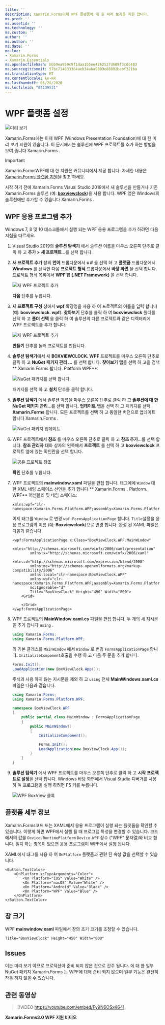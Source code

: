 ```yaml
---
title: ''
description: Xamarin.Forms이제 WPF 플랫폼에 대 한 미리 보기를 지원 합니다.
ms.prod: ''
ms.assetid: ''
ms.technology: ''
ms.custom: ''
author: ''
ms.author: ''
ms.date: ''
no-loc:
- Xamarin.Forms
- Xamarin.Essentials
ms.openlocfilehash: bbb9ea950c9f1daa1b5ee4762527d689f3cdd483
ms.sourcegitcommit: 57bc714633364aeb34aba9803e88802bebf321ba
ms.translationtype: MT
ms.contentlocale: ko-KR
ms.lasthandoff: 05/28/2020
ms.locfileid: "84139531"
---
```

# <a name="wpf-platform-setup"></a>WPF 플랫폼 설정

![미리 보기](~/media/shared/preview.png)

Xamarin.Forms에는 이제 WPF (Windows Presentation Foundation)에 대 한 미리 보기 지원이 있습니다. 이 문서에서는 솔루션에 WPF 프로젝트를 추가 하는 방법을 보여 줍니다 Xamarin.Forms .

> [!IMPORTANT]
> Xamarin.FormsWPF에 대 한 지원은 커뮤니티에서 제공 합니다. 자세한 내용은 [ Xamarin.Forms 플랫폼 지원](https://github.com/xamarin/Xamarin.Forms/wiki/Platform-Support)을 참조 하세요.

시작 하기 전에 Xamarin.Forms Visual Studio 2019에서 새 솔루션을 만들거나 기존 Xamarin.Forms 솔루션 (예: [**boxviewclock**](https://docs.microsoft.com/samples/xamarin/xamarin-forms-samples/boxview-boxviewclock))을 사용 합니다. WPF 앱은 Windows의 솔루션에만 추가할 수 있습니다 Xamarin.Forms .

## <a name="add-a-wpf-application"></a>WPF 응용 프로그램 추가

Windows 7, 8 및 10 데스크톱에서 실행 되는 WPF 응용 프로그램을 추가 하려면 다음 지침을 따르세요.

1. Visual Studio 2019의 **솔루션 탐색기** 에서 솔루션 이름을 마우스 오른쪽 단추로 클릭 하 고 **추가 > 새 프로젝트**...를 선택 합니다.

2. **새 프로젝트 추가** 창의 **언어** 드롭다운에서 **c #** 을 선택 하 고 **플랫폼** 드롭다운에서 **Windows** 를 선택한 다음 **프로젝트 형식** 드롭다운에서 **바탕 화면** 을 선택 합니다. 프로젝트 형식 목록에서 **WPF 앱 (.NET Framework)** 을 선택 합니다.

    ![새 WPF 프로젝트 추가](wpf-images/add-project.png "새 WPF 프로젝트 추가")

    **다음** 단추를 누릅니다.

3. **새 프로젝트 구성** 창에서 **wpf** 확장명을 사용 하 여 프로젝트의 이름을 입력 합니다 (예: **boxviewclock. wpf**). **찾아보기** 단추를 클릭 하 여 **boxviewclock** 폴더를 선택 하 고 **폴더 선택** 을 클릭 하 여 솔루션의 다른 프로젝트와 같은 디렉터리에 WPF 프로젝트를 추가 합니다.

    ![새 WPF 프로젝트 추가](wpf-images/configure-project.png "새 WPF 프로젝트 추가")

    **만들기** 단추를 눌러 프로젝트를 만듭니다.

4. **솔루션 탐색기**에서 새 **BOXVIEWCLOCK. WPF** 프로젝트를 마우스 오른쪽 단추로 클릭 하 고 **NuGet 패키지 관리 ...** 를 선택 합니다. **찾아보기** 탭을 선택 하 고을 검색 ** Xamarin.Forms 합니다. Platform WPF**:

    ![NuGet 패키지를 선택 합니다.](wpf-images/select-nuget-package.png "NuGet 패키지를 선택 합니다.")

    패키지를 선택 하 고 **설치** 단추를 클릭 합니다.

5. **솔루션 탐색기** 에서 솔루션 이름을 마우스 오른쪽 단추로 클릭 하 고 **솔루션에 대 한 NuGet 패키지 관리**...를 선택 합니다. **업데이트** 탭을 선택 하 고 패키지를 선택 **Xamarin.Forms** 합니다. 모든 프로젝트를 선택 하 고 동일한 버전으로 업데이트 합니다 Xamarin.Forms .

    ![NuGet 패키지 업데이트](wpf-images/update-nuget-package.png "NuGet 패키지 업데이트")

6. WPF 프로젝트에서 **참조** 를 마우스 오른쪽 단추로 클릭 하 고 **참조 추가**...를 선택 합니다. **참조 관리자** 대화 상자의 왼쪽에서 **프로젝트** 를 선택 하 고 **boxviewclock** 프로젝트 옆에 있는 확인란을 선택 합니다.

    ![공유 프로젝트 참조](wpf-images/reference-shared-project.png "공유 프로젝트 참조")

    **확인** 단추를 누릅니다.

7. WPF 프로젝트의 **mainwindow.xaml** 파일을 편집 합니다. 태그에에 `Window` 대 한 XML 네임 스페이스 선언을 추가 합니다 ** Xamarin.Forms . Platform. WPF** 어셈블리 및 네임 스페이스:

    ```xaml
    xmlns:wpf="clr-namespace:Xamarin.Forms.Platform.WPF;assembly=Xamarin.Forms.Platform.WPF"
    ```

    이제 태그를 `Window` 로 변경 `wpf:FormsApplicationPage` 합니다. `Title`설정을 응용 프로그램의 이름 (예: **Boxviewclock**)으로 변경 합니다. 완성 된 XAML 파일은 다음과 같습니다.

    ```xaml
    <wpf:FormsApplicationPage x:Class="BoxViewClock.WPF.MainWindow"
            xmlns="http://schemas.microsoft.com/winfx/2006/xaml/presentation"
            xmlns:x="http://schemas.microsoft.com/winfx/2006/xaml"
            xmlns:d="http://schemas.microsoft.com/expression/blend/2008"
            xmlns:mc="http://schemas.openxmlformats.org/markup-compatibility/2006"
            xmlns:local="clr-namespace:BoxViewClock.WPF"
            xmlns:wpf="clr-namespace:Xamarin.Forms.Platform.WPF;assembly=Xamarin.Forms.Platform.WPF"            
            mc:Ignorable="d"
            Title="BoxViewClock" Height="450" Width="800">
        <Grid>

        </Grid>
    </wpf:FormsApplicationPage>
    ```

8. WPF 프로젝트의 **MainWindow.xaml.cs** 파일을 편집 합니다. 두 개의 새 지시문을 추가 합니다 `using` .

    ```csharp
    using Xamarin.Forms;
    using Xamarin.Forms.Platform.WPF;
    ```

    의 기본 클래스를 `MainWindow` 에서 `Window` 로 변경 `FormsApplicationPage` 합니다. `InitializeComponent`호출을 수행 하 고 다음 두 문을 추가 합니다.

    ```csharp
    Forms.Init();
    LoadApplication(new BoxViewClock.App());
    ```

    주석과 사용 하지 않는 지시문을 제외 하 고 `using` 전체 **MainWindows.xaml.cs** 파일은 다음과 같습니다.

    ```csharp
    using Xamarin.Forms;
    using Xamarin.Forms.Platform.WPF;

    namespace BoxViewClock.WPF
    {
        public partial class MainWindow : FormsApplicationPage
        {
            public MainWindow()
            {
                InitializeComponent();

                Forms.Init();
                LoadApplication(new BoxViewClock.App());
            }
        }
    }
    ```

9. **솔루션 탐색기** 에서 WPF 프로젝트를 마우스 오른쪽 단추로 클릭 하 고 **시작 프로젝트로 설정**을 선택 합니다. Windows 바탕 화면에서 Visual Studio 디버거를 사용 하 여 프로그램을 실행 하려면 F5 키를 누릅니다.

    ![WPF BoxView 클록](wpf-images/wpf-boxviewclock.png "WPF BoxView 클록" )

## <a name="platform-specifics"></a>플랫폼 세부 정보

Xamarin.Forms코드 또는 XAML에서 응용 프로그램이 실행 되는 플랫폼을 확인할 수 있습니다. 이렇게 하면 WPF에서 실행 될 때 프로그램 특성을 변경할 수 있습니다. 코드에서의 값을 `Device.RuntimePlatform` `Device.WPF` 상수 ("WPF" 문자열)와 비교 합니다. 일치 하는 항목이 있으면 응용 프로그램이 WPF에서 실행 됩니다.

XAML에서 태그를 사용 하 여 `OnPlatform` 플랫폼과 관련 된 속성 값을 선택할 수 있습니다.

```xaml
<Button.TextColor>
    <OnPlatform x:TypeArguments="Color">
        <On Platform="iOS" Value="White" />
        <On Platform="macOS" Value="White" />
        <On Platform="Android" Value="Black" />
        <On Platform="WPF" Value="Blue" />
    </OnPlatform>
</Button.TextColor>
```

## <a name="window-size"></a>창 크기

WPF **mainwindow.xaml** 파일에서 창의 초기 크기를 조정할 수 있습니다.

```xaml
Title="BoxViewClock" Height="450" Width="800"
```

## <a name="issues"></a>Issues

이는 미리 보기 이므로 프로덕션이 준비 되지 않은 것으로 간주 됩니다. 에 대 한 일부 NuGet 패키지 Xamarin.Forms 는 WPF에 대해 준비 되지 않으며 일부 기능은 완전히 작동 하지 않을 수 있습니다.

## <a name="related-video"></a>관련 동영상

> [!VIDEO https://youtube.com/embed/Fy9N6OSxK64]

**Xamarin.Forms3.0 WPF 지원 비디오**

